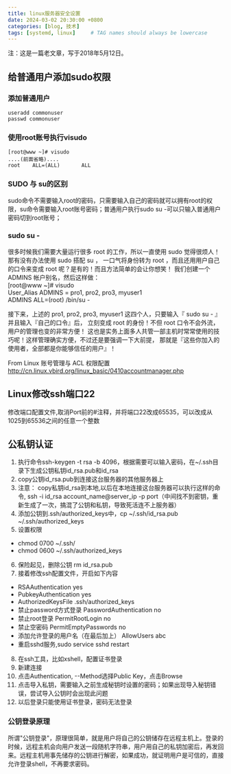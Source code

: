 ```yaml
---
title: linux服务器安全设置
date: 2024-03-02 20:30:00 +0800
categories: [blog, 技术]
tags: [systemd, linux]     # TAG names should always be lowercase
---
```


注：这是一篇老文章，写于2018年5月12日。

## <span class="ez-toc-section" id="%E7%BB%99%E6%99%AE%E9%80%9A%E7%94%A8%E6%88%B7%E6%B7%BB%E5%8A%A0sudo%E6%9D%83%E9%99%90"></span>给普通用户添加sudo权限<span class="ez-toc-section-end"></span>

### <span class="ez-toc-section" id="%E6%B7%BB%E5%8A%A0%E6%99%AE%E9%80%9A%E7%94%A8%E6%88%B7"></span>添加普通用户<span class="ez-toc-section-end"></span>

```
useradd commonuser
passwd commonuser
```

### <span class="ez-toc-section" id="%E4%BD%BF%E7%94%A8root%E8%B4%A6%E5%8F%B7%E6%89%A7%E8%A1%8Cvisudo"></span>使用root账号执行visudo<span class="ez-toc-section-end"></span>

```
[root@www ~]# visudo
....(前面省略)....
root    ALL=(ALL)       ALL  
```

### <span class="ez-toc-section" id="SUDO_%E4%B8%8E_su%E7%9A%84%E5%8C%BA%E5%88%AB"></span>SUDO 与 su的区别<span class="ez-toc-section-end"></span>

sudo命令不需要输入root的密码，只需要输入自己的密码就可以拥有root的权限，su命令需要输入root账号密码；普通用户执行sudo su -可以只输入普通用户密码切到root账号；

### <span class="ez-toc-section" id="sudo_su"></span>sudo su -<span class="ez-toc-section-end"></span>

很多时候我们需要大量运行很多 root 的工作，所以一直使用 sudo 觉得很烦人！那有没有办法使用 sudo 搭配 su ， 一口气将身份转为 root ，而且还用用户自己的口令来变成 root 呢？是有的！而且方法简单的会让你想笑！ 我们创建一个 ADMINS 帐户别名，然后这样做：  
\[root@www ~\]# visudo  
User\_Alias ADMINS = pro1, pro2, pro3, myuser1  
ADMINS ALL=(root) /bin/su -

接下来，上述的 pro1, pro2, pro3, myuser1 这四个人，只要输入『 sudo su - 』并且输入『自己的口令』后， 立刻变成 root 的身份！不但 root 口令不会外流，用户的管理也变的非常方便！ 这也是实务上面多人共管一部主机时常常使用的技巧呢！这样管理确实方便，不过还是要强调一下大前提， 那就是『这些你加入的使用者，全部都是你能够信任的用户』！

From Linux 账号管理与 ACL 权限配置 http://cn.linux.vbird.org/linux_basic/0410accountmanager.php

## <span class="ez-toc-section" id="Linux%E4%BF%AE%E6%94%B9ssh%E7%AB%AF%E5%8F%A322"></span>Linux修改ssh端口22<span class="ez-toc-section-end"></span>

修改端口配置文件,取消Port前的#注释，并将端口22改成65535，可以改成从1025到65536之间的任意一个整数

## <span class="ez-toc-section" id="%E5%85%AC%E7%A7%81%E9%92%A5%E8%AE%A4%E8%AF%81"></span>公私钥认证<span class="ez-toc-section-end"></span>

1. 执行命令ssh-keygen -t rsa -b 4096，根据需要可以输入密码，在~/.ssh目录下生成公钥私钥id\_rsa.pub和id\_rsa
2. copy公钥id\_rsa.pub到连接这台服务器的其他服务器上
3. 注意： copy私钥id\_rsa到本地,以后在本地连接这台服务器可以执行这样的命令, ssh -i id\_rsa account\_name@server\_ip -p port（中间找不到密钥，重新生成了一次，搞混了公钥和私钥，导致死活连不上服务器）
4. 添加公钥到.ssh/authorized\_keys中，cp ~/.ssh/id\_rsa.pub ~/.ssh/authorized\_keys
5. 设置权限 
  - chmod 0700 ~/.ssh/
  - chmod 0600 ~/.ssh/authorized\_keys
6. 保险起见，删除公钥 rm id\_rsa.pub
7. 接着修改ssh配置文件，开启如下内容 
  - RSAAuthentication yes
  - PubkeyAuthentication yes
  - AuthorizedKeysFile .ssh/authorized\_keys
  - 禁止password方式登录 PasswordAuthentication no
  - 禁止root登录 PermitRootLogin no
  - 禁止空密码 PermitEmptyPasswords no
  - 添加允许登录的用户名（在最后加上） AllowUsers abc
  - 重启sshd服务,sudo service sshd restart
8. 在ssh工具，比如xshell，配置证书登录 
  1. 新建连接
  2. 点击Authentication, --Method选择Public Key，点击Browse
  3. 点击导入私钥，需要输入之前生成秘钥时设置的密码；如果出现导入秘钥错误，尝试导入公钥时会出现此问题
9. 以后登录只能使用证书登录，密码无法登录

### <span class="ez-toc-section" id="%E5%85%AC%E9%92%A5%E7%99%BB%E5%BD%95%E5%8E%9F%E7%90%86"></span>公钥登录原理<span class="ez-toc-section-end"></span>

所谓"公钥登录"，原理很简单，就是用户将自己的公钥储存在远程主机上。登录的时候，远程主机会向用户发送一段随机字符串，用户用自己的私钥加密后，再发回来。远程主机用事先储存的公钥进行解密，如果成功，就证明用户是可信的，直接允许登录shell，不再要求密码。